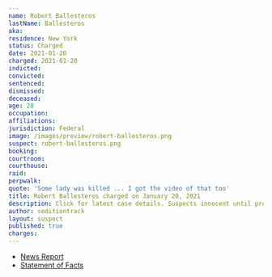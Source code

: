 ```yaml
---
name: Robert Ballesteros
lastName: Ballesteros
aka:
residence: New York
status: Charged
date: 2021-01-20
charged: 2021-01-20
indicted:
convicted: 
sentenced: 
dismissed: 
deceased:
age: 28
occupation:
affiliations:
jurisdiction: Federal
image: /images/preview/robert-ballesteros.png
suspect: robert-ballesteros.png
booking:
courtroom:
courthouse:
raid:
perpwalk:
quote: 'Some lady was killed ... I got the video of that too'
title: Robert Ballesteros charged on January 20, 2021
description: Click for latest case details. Suspects innocent until proven guilty.
author: seditiontrack
layout: suspect
published: true
charges:
---
```

- [News Report](https://www.lohud.com/story/news/crime/2021/03/17/mahopac-man-charged-capitol-riot/4730583001/)
- [Statement of Facts](https://www.justice.gov/usao-dc/case-multi-defendant/file/1378371/download)

